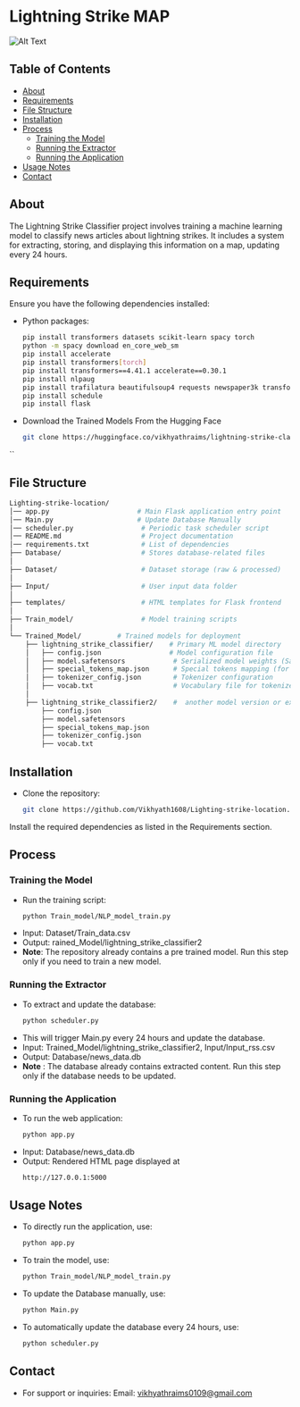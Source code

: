 # Lightning Strike MAP

![Alt Text](https://t3.ftcdn.net/jpg/05/62/58/24/360_F_562582424_bwgTtM5hpznLoDBgitUKH0Xc1oTyZI6Z.jpg)

## Table of Contents

- [About](#about)
- [Requirements](#requirements)
- [File Structure](#File-structure)
- [Installation](#installation)
- [Process](#Process)
  - [Training the Model](#training-the-model)
  - [Running the Extractor](#running-the-extractor)
  - [Running the Application](#running-the-application)
- [Usage Notes](#usage-notes)
- [Contact](#contact)

## About

The Lightning Strike Classifier project involves training a machine learning model to classify news articles about lightning strikes. It includes a system for extracting, storing, and displaying this information on a map, updating every 24 hours.

## Requirements

Ensure you have the following dependencies installed:

- Python packages:
  ```bash
  pip install transformers datasets scikit-learn spacy torch
  python -m spacy download en_core_web_sm
  pip install accelerate
  pip install transformers[torch]
  pip install transformers==4.41.1 accelerate==0.30.1
  pip install nlpaug
  pip install trafilatura beautifulsoup4 requests newspaper3k transformers torch feedparser psycopg2-binary folium opencage langdetect
  pip install schedule
  pip install flask

  ```
- Download the Trained Models From the Hugging Face
  ```bash
  git clone https://huggingface.co/vikhyathraims/lightning-strike-classifier
``
 
## File Structure
```bash
Lighting-strike-location/
│── app.py                      # Main Flask application entry point
│── Main.py                     # Update Database Manually
│── scheduler.py                 # Periodic task scheduler script
│── README.md                    # Project documentation
│── requirements.txt             # List of dependencies
├── Database/                    # Stores database-related files
│
├── Dataset/                     # Dataset storage (raw & processed)
│
├── Input/                       # User input data folder
│
├── templates/                   # HTML templates for Flask frontend
│
├── Train_model/                 # Model training scripts
│
└── Trained_Model/         # Trained models for deployment
    ├── lightning_strike_classifier/    # Primary ML model directory
    │   ├── config.json                 # Model configuration file
    │   ├── model.safetensors            # Serialized model weights (SafeTensors format)
    │   ├── special_tokens_map.json      # Special tokens mapping (for NLP models)
    │   ├── tokenizer_config.json        # Tokenizer configuration
    │   ├── vocab.txt                    # Vocabulary file for tokenizer
    │
    ├── lightning_strike_classifier2/    #  another model version or experiment
        ├── config.json
        ├── model.safetensors
        ├── special_tokens_map.json
        ├── tokenizer_config.json
        ├── vocab.txt
```

## Installation

- Clone the repository:
  ```bash
  git clone https://github.com/Vikhyath1608/Lighting-strike-location.git
  ```

Install the required dependencies as listed in the Requirements section.

## Process

### Training the Model

- Run the training script:
  ```bash
  python Train_model/NLP_model_train.py
  ```
- Input: Dataset/Train_data.csv
- Output: rained_Model/lightning_strike_classifier2
- **Note**: The repository already contains a pre trained model. Run this step only if you need to train a new model.

### Running the Extractor

- To extract and update the database:
  ```bash
  python scheduler.py
  ```
- This will trigger Main.py every 24 hours and update the database.
- Input: Trained_Model/lightning_strike_classifier2, Input/Input_rss.csv
- Output: Database/news_data.db
- **Note** : The database already contains extracted content. Run this step only if the database needs to be updated.

### Running the Application

- To run the web application:
  ```bash
  python app.py 
  ```
- Input: Database/news_data.db
- Output: Rendered HTML page displayed at
  ```bash
  http://127.0.0.1:5000

  ```

## Usage Notes

- To directly run the application, use:
  ```bash
  python app.py
  ```
- To train the model, use:
  ```bash
  python Train_model/NLP_model_train.py
  ```
- To update the Database manually, use:
  ```bash
  python Main.py
  ```
- To automatically update the database every 24 hours, use:
  ```bash
  python scheduler.py

  ```

## Contact

- For support or inquiries:
  Email: vikhyathraims0109@gmail.com
